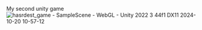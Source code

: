 
My second unity game
![hasrdest_game - SampleScene - WebGL - Unity 2022 3 44f1 _DX11_ 2024-10-20 10-57-12](https://github.com/user-attachments/assets/70b77b34-4b49-402c-8463-8b43edb2dfe5)
